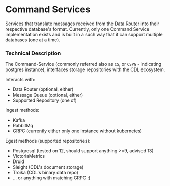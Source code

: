 # Command Services
Services that translate messages received from the [Data Router][data-router] into their respective database's format.
Currently, only one Command Service implementation exists and is built in a such way that it can support multiple
databases (one at a time).

### Technical Description
The Command-Service (commonly referred also as `CS`, or `CSPG` - indicating postgres instance), interfaces storage
repositories with the CDL ecosystem.

Interacts with:

- Data Router (optional, either)
- Message Queue (optional, either)
- Supported Repository (one of)

Ingest methods:

- Kafka
- RabbitMq
- GRPC (currently either only one instance without kubernetes)

Egest methods (supported repositories):

- Postgresql (tested on 12, should support anything >=9, advised 13)
- VictoriaMetrics
- Druid
- Sleight (CDL's document storage)
- Troika (CDL's binary data repo)
- ... or anything with matching GRPC :)

[data-router]: data_router.md
